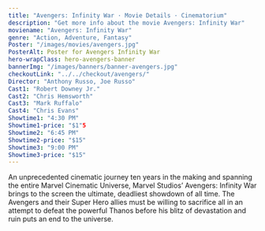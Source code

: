 ```yaml
---
title: "Avengers: Infinity War · Movie Details · Cinematorium"
description: "Get more info about the movie Avengers: Infinity War"
moviename: "Avengers: Infinity War"
genre: "Action, Adventure, Fantasy"
Poster: "/images/movies/avengers.jpg"
PosterAlt: Poster for Avengers Infinity War
hero-wrapClass: hero-avengers-banner
bannerImg: "/images/banners/banner-avengers.jpg"
checkoutLink: "../../checkout/avengers/"
Director: "Anthony Russo, Joe Russo"
Cast1: "Robert Downey Jr."
Cast2: "Chris Hemsworth"
Cast3: "Mark Ruffalo"
Cast4: "Chris Evans"
Showtime1: "4:30 PM"
Showtime1-price: "$1"5
Showtime2: "6:45 PM"
Showtime2-price: "$15"
Showtime3: "9:00 PM"
Showtime3-price: "$15"
---
```

An unprecedented cinematic journey ten years in the making and spanning the entire Marvel Cinematic Universe, Marvel Studios’ Avengers: Infinity War brings to the screen the ultimate, deadliest showdown of all time. The Avengers and their Super Hero allies must be willing to sacrifice all in an attempt to defeat the powerful Thanos before his blitz of devastation and ruin puts an end to the universe.
